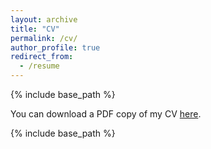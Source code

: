 ```yaml
---
layout: archive
title: "CV"
permalink: /cv/
author_profile: true
redirect_from:
  - /resume
---
```


{% include base_path %}

You can download a PDF copy of my CV [here](https://www.dropbox.com/s/lxs05hhv03lmids/AValentim_CV.pdf?dl=0).

{% include base_path %}



